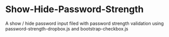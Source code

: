 # Show-Hide-Password-Strength
A show / hide password input filed with password strength validation using password-strength-dropbox.js and bootstrap-checkbox.js
